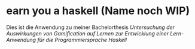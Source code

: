 # earn you a haskell (Name noch WIP)

Dies ist die Anwendung zu meiner Bachelorthesis *Untersuchung der Auswirkungen von Gamification auf Lernen zur Entwicklung einer Lern-Anwendung für die Programmiersprache Haskell*
